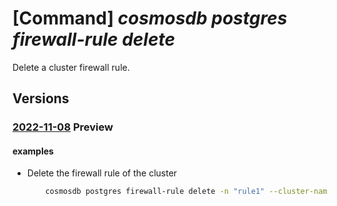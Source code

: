 # [Command] _cosmosdb postgres firewall-rule delete_

Delete a cluster firewall rule.

## Versions

### [2022-11-08](/Resources/mgmt-plane/L3N1YnNjcmlwdGlvbnMve30vcmVzb3VyY2Vncm91cHMve30vcHJvdmlkZXJzL21pY3Jvc29mdC5kYmZvcnBvc3RncmVzcWwvc2VydmVyZ3JvdXBzdjIve30vZmlyZXdhbGxydWxlcy97fQ==/2022-11-08.xml) **Preview**

<!-- mgmt-plane /subscriptions/{}/resourcegroups/{}/providers/microsoft.dbforpostgresql/servergroupsv2/{}/firewallrules/{} 2022-11-08 -->

#### examples

- Delete the firewall rule of the cluster
    ```bash
        cosmosdb postgres firewall-rule delete -n "rule1" --cluster-name "test-cluster" -g "testGroup" --subscription "ffffffff-ffff-ffff-ffff-ffffffffffff"
    ```
